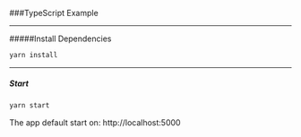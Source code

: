 ###TypeScript Example

-----------------------

#####Install Dependencies

```bash
yarn install
```

-----------------------

##### Start
```bash
yarn start
```
The app default start on: 
http://localhost:5000